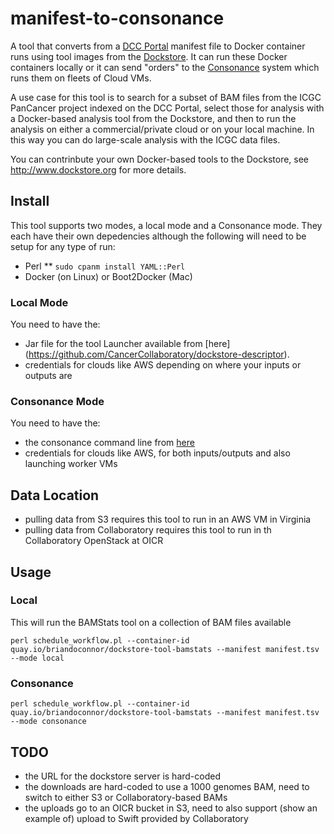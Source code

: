 # manifest-to-consonance

A tool that converts from a [DCC Portal](http://dcc.icgc.org) manifest file to Docker container runs using tool images from the [Dockstore](http://www.dockstore.org).  It can run these Docker containers locally or it can send "orders" to the [Consonance](https://github.com/Consonance/consonance) system which runs them on fleets of Cloud VMs.

A use case for this tool is to search for a subset of BAM files from the ICGC PanCancer project indexed on the DCC Portal, select those for analysis with a Docker-based analysis tool from the Dockstore, and then to run the analysis on either a commercial/private cloud or on your local machine.  In this way you can do large-scale analysis with the ICGC data files.

You can contrinbute your own Docker-based tools to the Dockstore, see http://www.dockstore.org for more details.

## Install

This tool supports two modes, a local mode and a Consonance mode. They each have their own depedencies although the following will need to be setup for any type of run:

* Perl
** `sudo cpanm install YAML::Perl`
* Docker (on Linux) or Boot2Docker (Mac)

### Local Mode

You need to have the:

* Jar file for the tool Launcher available from [here] (https://github.com/CancerCollaboratory/dockstore-descriptor).
* credentials for clouds like AWS depending on where your inputs or outputs are

### Consonance Mode

You need to have the:

* the consonance command line from [here](https://github.com/Consonance/consonance)
* credentials for clouds like AWS, for both inputs/outputs and also launching worker VMs

## Data Location

* pulling data from S3 requires this tool to run in an AWS VM in Virginia
* pulling data from Collaboratory requires this tool to run in th Collaboratory OpenStack at OICR

## Usage

### Local

This will run the BAMStats tool on a collection of BAM files available

    perl schedule_workflow.pl --container-id quay.io/briandoconnor/dockstore-tool-bamstats --manifest manifest.tsv --mode local

### Consonance

    perl schedule_workflow.pl --container-id quay.io/briandoconnor/dockstore-tool-bamstats --manifest manifest.tsv --mode consonance

## TODO

* the URL for the dockstore server is hard-coded
* the downloads are hard-coded to use a 1000 genomes BAM, need to switch to either S3 or Collaboratory-based BAMs
* the uploads go to an OICR bucket in S3, need to also support (show an example of) upload to Swift provided by Collaboratory
